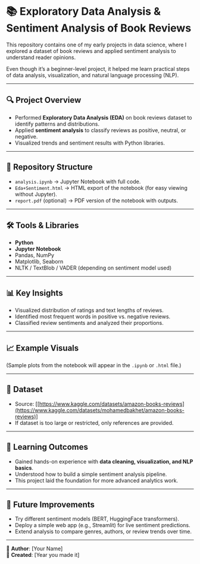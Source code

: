 # 📚 Exploratory Data Analysis & Sentiment Analysis of Book Reviews  

This repository contains one of my early projects in data science, where I explored a dataset of book reviews and applied sentiment analysis to understand reader opinions.  

Even though it’s a beginner-level project, it helped me learn practical steps of data analysis, visualization, and natural language processing (NLP).  

---

## 🔍 Project Overview
- Performed **Exploratory Data Analysis (EDA)** on book reviews dataset to identify patterns and distributions.  
- Applied **sentiment analysis** to classify reviews as positive, neutral, or negative.  
- Visualized trends and sentiment results with Python libraries.  

---

## 📂 Repository Structure
- `analysis.ipynb` → Jupyter Notebook with full code.  
- `Eda+Sentiment.html` → HTML export of the notebook (for easy viewing without Jupyter).  
- `report.pdf` (optional) → PDF version of the notebook with outputs.  

---

## 🛠️ Tools & Libraries
- **Python**  
- **Jupyter Notebook**  
- Pandas, NumPy  
- Matplotlib, Seaborn  
- NLTK / TextBlob / VADER (depending on sentiment model used)  

---

## 📊 Key Insights
- Visualized distribution of ratings and text lengths of reviews.  
- Identified most frequent words in positive vs. negative reviews.  
- Classified review sentiments and analyzed their proportions.  

---

## 📈 Example Visuals
(Sample plots from the notebook will appear in the `.ipynb` or `.html` file.)  

---

## 📑 Dataset
- Source: [[https://www.kaggle.com/datasets/amazon-books-reviews](https://www.kaggle.com/datasets/mohamedbakhet/amazon-books-reviews)]  
- If dataset is too large or restricted, only references are provided.  

---

## 🚀 Learning Outcomes
- Gained hands-on experience with **data cleaning, visualization, and NLP basics**.  
- Understood how to build a simple sentiment analysis pipeline.  
- This project laid the foundation for more advanced analytics work.  

---

## 🔮 Future Improvements
- Try different sentiment models (BERT, HuggingFace transformers).  
- Deploy a simple web app (e.g., Streamlit) for live sentiment predictions.  
- Extend analysis to compare genres, authors, or review trends over time.  

---

👤 **Author**: [Your Name]  
📅 **Created**: [Year you made it]  
